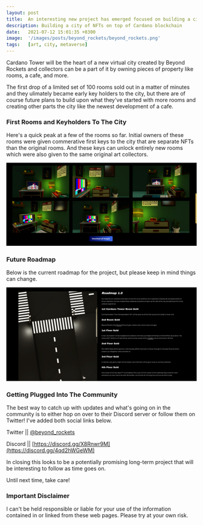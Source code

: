 ```yaml
---
layout: post
title:  An interesting new project has emerged focused on building a city on top of Cardano blockchain.
description: Building a city of NFTs on top of Cardano blockchain
date:   2021-07-12 15:01:35 +0300
image:  '/images/posts/beyond_rockets/beyond_rockets.png'
tags:   [art, city, metaverse]
---
```


Cardano Tower will be the heart of a new virtual city created by Beyond Rockets and collectors can be a part of it by owning pieces of property like rooms, a cafe, and more. 

The first drop of a limited set of 100 rooms sold out in a matter of minutes and they ulimately became early key holders to the city, but there are of course future plans to build upon what they've started with more rooms and creating other parts the city like the newest development of a cafe. 

### First Rooms and Keyholders To The City
Here's a quick peak at a few of the rooms so far. Initial owners of these rooms were given commerative first keys to the city that are separate NFTs than the original rooms. And these keys can unlock entirely new rooms which were also given to the same original art collectors.  

![](/images/posts/beyond_rockets/beyond_rockets_3.png)

### Future Roadmap
Below is the current roadmap for the project, but please keep in mind things can change. 

![](/images/posts/beyond_rockets/beyond_rockets_2.png) 

### Getting Plugged Into The Community
The best way to catch up with updates and what's going on in the community is to either hop on over to their Discord server or follow them on Twitter! I've added both social links below.  

Twitter || [@beyond_rockets](https://twitter.com/beyond_rockets)  

Discord || [https://discord.gg/X8Rnwr9M](https://discord.gg/4qd2hWGeWM)

In closing this looks to be a potentially promising long-term project that will be interesting to follow as time goes on. 

Until next time, take care! 

### Important Disclaimer
I can't be held responsible or liable for your use of the information contained in or linked from these web pages. Please try at your own risk.

